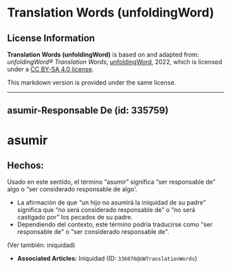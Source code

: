 # Translation Words (unfoldingWord)

## License Information

**Translation Words (unfoldingWord)** is based on and adapted from: _unfoldingWord® Translation Words_, [unfoldingWord](https://unfoldingword.org/utw), 2022, which is licensed under a [CC BY-SA 4.0 license](https://creativecommons.org/licenses/by-sa/4.0/legalcode.en).

This markdown version is provided under the same license.



--------------------------------

## asumir-Responsable De (id: 335759)

asumir
======

Hechos:
-------

Usado en este sentido, el término “asumir” significa “ser responsable de” algo o “ser considerado responsable de algo'.

* La afirmación de que “un hijo no asumirá la iniquidad de su padre” significa que “no será considerado responsable de” o “no será castigado por” los pecados de su padre.
* Dependiendo del contexto, este término podría traducirse como "ser responsable de" o "ser considerado responsable de".

(Ver también: iniquidad)

* **Associated Articles:** Iniquidad (ID: `336076@UWTranslationWords`)

